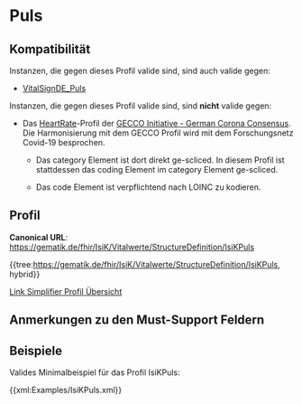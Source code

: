 # Puls

## Kompatibilität

Instanzen, die gegen dieses Profil valide sind, sind auch valide gegen:

* [VitalSignDE_Puls](http://fhir.de/StructureDefinition/observation-de-vitalsign-puls)

Instanzen, die gegen dieses Profil valide sind, sind **nicht** valide gegen:

* Das [HeartRate](https://www.netzwerk-universitaetsmedizin.de/fhir/StructureDefinition/heart-rate)-Profil der [GECCO Initiative - German Corona Consensus](https://simplifier.net/forschungsnetzcovid-19). Die Harmonisierung mit dem GECCO Profil wird mit dem Forschungsnetz Covid-19 besprochen.

  * Das category Element ist dort direkt ge-scliced. In diesem Profil ist stattdessen das coding Element im category Element ge-scliced.

  * Das code Element ist verpflichtend nach LOINC zu kodieren.

## Profil

**Canonical URL**: https://gematik.de/fhir/IsiK/Vitalwerte/StructureDefinition/IsiKPuls

{{tree:https://gematik.de/fhir/IsiK/Vitalwerte/StructureDefinition/IsiKPuls, hybrid}}

[Link Simplifier Profil Übersicht](https://gematik.de/fhir/IsiK/Vitalwerte/StructureDefinition/IsiKPuls)

## Anmerkungen zu den Must-Support Feldern

## Beispiele

Valides Minimalbeispiel für das Profil IsiKPuls:

{{xml:Examples/IsiKPuls.xml}}

